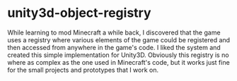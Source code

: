 # unity3d-object-registry
While learning to mod Minecraft a while back, I discovered that the game uses a registry where various elements of the game could be registered and then accessed from anywhere in the game's code. I liked the system and created this simple implementation for Unity3D. Obviously this registry is no where as complex as the one used in Minecraft's code, but it works just fine for the small projects and prototypes that I work on.
